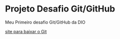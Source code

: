 # Projeto Desafio Git/GitHub 
Meu Primeiro desafio Git/GitHub da DIO

[site para baixar o Git](https://git-scm.com/downloads)
